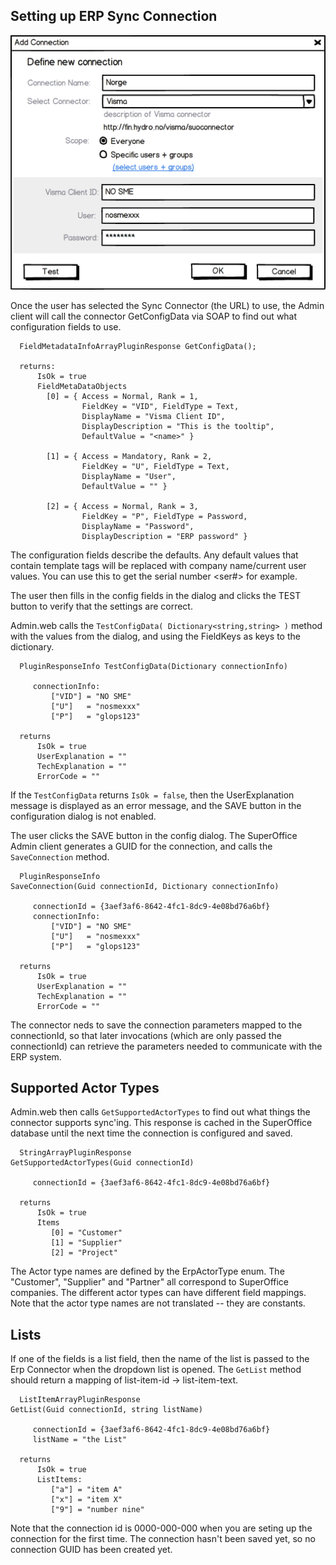 <properties date="2016-05-10"
SortOrder="1"
/>

Setting up ERP Sync Connection
------------------------------

![](../Erp%20Sync%20Connector%20Interface_files/image003.png)

Once the user has selected the Sync Connector (the URL) to use, the Admin client will call the connector GetConfigData via SOAP to find out what configuration fields to use.

```
  FieldMetadataInfoArrayPluginResponse GetConfigData();

  returns:
      IsOk = true
      FieldMetaDataObjects
        [0] = { Access = Normal, Rank = 1,
                FieldKey = "VID", FieldType = Text,
                DisplayName = "Visma Client ID",
                DisplayDescription = "This is the tooltip",
                DefaultValue = "<name>" }

        [1] = { Access = Mandatory, Rank = 2,
                FieldKey = "U", FieldType = Text,
                DisplayName = "User",
                DefaultValue = "" }

        [2] = { Access = Normal, Rank = 3,
                FieldKey = "P", FieldType = Password,
                DisplayName = "Password",
                DisplayDescription = "ERP password" }
```

The configuration fields describe the defaults. Any default values that contain template tags will be replaced with company name/current user values. You can use this to get the serial number &lt;ser\#&gt; for example.

The user then fills in the config fields in the dialog and clicks the TEST button to verify that the settings are correct.

Admin.web calls the `TestConfigData( Dictionary<string,string> )` method with the values from the dialog, and using the FieldKeys as keys to the dictionary.

```
  PluginResponseInfo TestConfigData(Dictionary connectionInfo)

     connectionInfo:
         ["VID"] = "NO SME"
         ["U"]   = "nosmexxx"
         ["P"]   = "glops123"
  
  returns
      IsOk = true
      UserExplanation = ""
      TechExplanation = ""
      ErrorCode = ""
```

If the `TestConfigData` returns `IsOk = false`, then the UserExplanation message is displayed as an error message, and the SAVE button in the configuration dialog is not enabled.

The user clicks the SAVE button in the config dialog. The SuperOffice Admin client generates a GUID for the connection, and calls the `SaveConnection` method.

```
  PluginResponseInfo 
SaveConnection(Guid connectionId, Dictionary connectionInfo)

     connectionId = {3aef3af6-8642-4fc1-8dc9-4e08bd76a6bf}
     connectionInfo:
         ["VID"] = "NO SME"
         ["U"]   = "nosmexxx"
         ["P"]   = "glops123"
  
  returns
      IsOk = true
      UserExplanation = ""
      TechExplanation = ""
      ErrorCode = ""
```

The connector neds to save the connection parameters mapped to the connectionId, so that later invocations (which are only passed the connectionId) can retrieve the parameters needed to communicate with the ERP system.

Supported Actor Types
---------------------

Admin.web then calls `GetSupportedActorTypes` to find out what things the connector supports sync'ing. This response is cached in the SuperOffice database until the next time the connection is configured and saved.

```
  StringArrayPluginResponse 
GetSupportedActorTypes(Guid connectionId)

     connectionId = {3aef3af6-8642-4fc1-8dc9-4e08bd76a6bf}
  
  returns
      IsOk = true
      Items 
         [0] = "Customer" 
         [1] = "Supplier"
         [2] = "Project"
```

The Actor type names are defined by the ErpActorType enum. The "Customer", "Supplier" and "Partner" all correspond to SuperOffice companies. The different actor types can have different field mappings. Note that the actor type names are not translated -- they are constants.

Lists
-----

If one of the fields is a list field, then the name of the list is passed to the Erp Connector when the dropdown list is opened. The `GetList` method should return a mapping of list-item-id -&gt; list-item-text.
```
  ListItemArrayPluginResponse 
GetList(Guid connectionId, string listName)

     connectionId = {3aef3af6-8642-4fc1-8dc9-4e08bd76a6bf}
     listName = "the List"
  
  returns
      IsOk = true
      ListItems:
         ["a"] = "item A"
         ["x"] = "item X"
         ["9"] = "number nine"
```

Note that the connection id is 0000-000-000 when you are seting up the connection for the first time. The connection hasn't been saved yet, so no connection GUID has been created yet.
